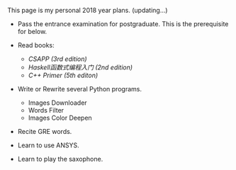This page is my personal 2018 year plans. (updating...)

+ Pass the entrance examination for postgraduate. This is the prerequisite for below.


+ Read books: 
  - *CSAPP (3rd edition)* 
  - *Haskell函数式编程入门 (2nd edition)* 
  - *C++ Primer (5th editon)*


+ Write or Rewrite several Python programs.
  - Images Downloader
  - Words Filter
  - Images Color Deepen
+ Recite GRE words.
+ Learn to use ANSYS.
+ Learn to play the saxophone.